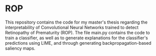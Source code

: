 # ROP

This repository contains the code for my master's thesis regarding the interpretability of Convolutional Neural Networks trained to detect Retinopathy of Prematurity (ROP). The file main.py contains the code to train a classifier, as well as to generate explanations for the classifier's predictions using LIME, and through generating backpropagation-based saliency maps. 
